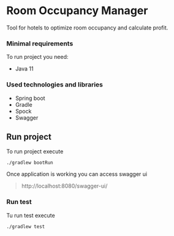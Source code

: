 # Room Occupancy Manager

Tool for hotels to optimize room occupancy and calculate profit.

### Minimal requirements

To run project you need:

* Java 11

### Used technologies and libraries

* Spring boot
* Gradle 
* Spock 
* Swagger

## Run project
To run project execute
```shell
./gradlew bootRun
```

Once application is working you can access swagger ui
> http://localhost:8080/swagger-ui/
 
### Run test
Tu run test execute
```shell
./gradlew test
```


